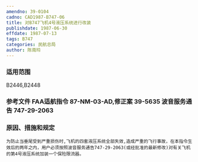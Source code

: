 ```yaml
---
amendno: 39-0104
cadno: CAD1987-B747-06
title: 对B747飞机4号液压系统进行改装
publishdate: 1987-06-30
effdate: 1987-07-13
tags: B747
categories: 民航总局
author: 陈南玲
---
```


### 适用范围 
B2446,B2448

### 参考文件    FAA适航指令 87-NM-03-AD,修正案 39-5635 波音服务通告 747-29-2063 

### 原因、措施和规定 
    为防止当垂尾受到严重损伤时,飞机的四套液压系统全部失效,造成严重的飞行事故，在本指令生效后的两年之内，用户必须按照波音服务通告747-29-2063(或经批准的最新修改)对有关飞机的第4号液压系统加装一个保险限流器。
